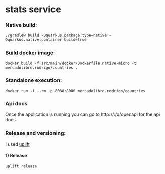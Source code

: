 # stats service

### Native build:

``` shell
./gradlew build -Dquarkus.package.type=native -Dquarkus.native.container-build=true
```

### Build docker image:

``` shell
docker build -f src/main/docker/Dockerfile.native-micro -t mercadolibre.rodrigo/countries .
```

### Standalone execution:

``` shell
docker run -i --rm -p 8080:8080 mercadolibre.rodrigo/countries
```

### Api docs

Once the application is running you can go to http://<host>:<port>/q/openapi for the api docs.

### Release and versioning:

I used [uplift](https://upliftci.dev/)

#### 1) Release
```shell
uplift release
```
